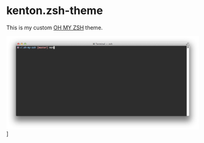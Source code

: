 # kenton.zsh-theme #

This is my custom [OH MY ZSH](https://github.com/robbyrussell/oh-my-zsh) theme.

![theme screenshot](https://github.com/notnek/zsh-theme/raw/master/screenshot.png)]